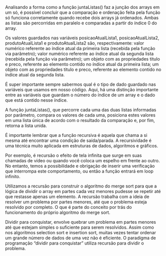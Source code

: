 Analisando a forma como a função juntaListas() faz a junção dos arrays em um só, é possível concluir que a comparação e ordenação feita pela função só funciona corretamente quando recebe dois arrays já ordenados.  Ambas as listas são percorridas em paralelo e comparadas a partir do índice 0 do array.

Os valores guardados nas variáveis posicaoAtualLista1, posicaoAtualLista2, produtoAtualLista1 e produtoAtualLista2 são, respectivamente: valor numérico referente ao índice atual da primeira lista (recebida pela função via parâmetro); valor numérico referente ao índice atual da segunda lista (recebida pela função via parâmetro); um objeto com as propriedades titulo e preco, referente ao elemento contido no índice atual da primeira lista; um objeto com as propriedades titulo e preco, referente ao elemento contido no índice atual da segunda lista.

 É super importante sempre sabermos qual é o tipo de dado guardado nas variáveis que usamos em nosso código. Aqui, há uma distinção importante entre as variáveis que guardam o número do índice de um array e o dado que está contido nesse índice.

 A função juntaListas(), que percorre cada uma das duas listas informadas por parâmetro, compara os valores de cada uma, posiciona estes valores em uma lista única de acordo com o resultado da comparação e, por fim, retorna a lista unida.

 É importante lembrar que a função recursiva é aquela que chama a si mesma até encontrar uma condição de saída/parada. A recursividade é uma técnica muito aplicada em estruturas de dados, algoritmos e gráficos.

Por exemplo, é recursão o efeito de tela infinita que surge em suas chamadas de vídeo ou quando você coloca um espelho em frente ao outro. No entanto, temos a possibilidade e obrigação de inserir uma verificação que interrompa este comportamento, ou então a função entrará em loop infinito.

Utilizamos a recursão para construir o algoritmo do merge sort para que a lógica de dividir o array em partes cada vez menores pudesse se repetir até que restasse apenas um elemento. A recursão trabalha com a ideia de resolver um problema por partes menores, até que o problema esteja resolvido por completo. O que é parte do conceito por trás do funcionamento do próprio algoritmo do merge sort.

Dividir para conquistar, envolve quebrar um problema em partes menores até que estejam simples o suficiente para serem resolvidos. Assim como nos algoritmos selection sort e insertion sort, muitas vezes tentar ordenar um grande número de dados de uma vez não é eficiente. O paradigma de programação “dividir para conquistar” utiliza recursão para dividir o problema.